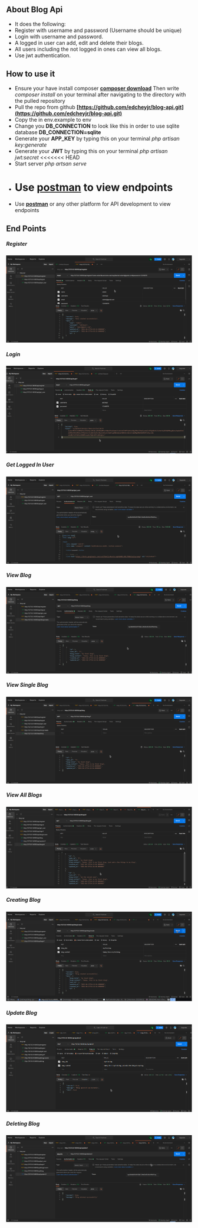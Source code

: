 ## About Blog Api

-   It does the following:
-   Register with username and password (Username should be unique)
-   Login with username and password.
-   A logged in user can add, edit and delete their blogs.
-   All users including the not logged in ones can view all blogs.
-   Use jwt authentication.

## How to use it

-   Ensure your have install composer **[composer download](https://getcomposer.org/download/)** Then write _composer install_ on your terminal after navigating to the directory with the pulled repository
-   Pull the repo from github **[https://github.com/edcheyjr/blog-api.git](https://github.com/edcheyjr/blog-api.git)**
-   Copy the in env.example to env
-   Change you **DB_CONNECTION** to look like this in order to use sqlite database **DB_CONNECTION=sqlite**
-   Generate your **APP_KEY** by typing this on your terminal _php artisan key:generate_
-   Generate your **JWT** by typing this on your terminal _php artisan jwt:secret_
    <<<<<<< HEAD
-   Start server _php artsan serve_
-   # Use **[postman](https://web.postman.co/)** to view endpoints
-   Use **[postman](https://web.postman.co/)** or any other platform for API development to view endpoints

## End Points

##### Register

<img src="/img/register.png">


##### Login  

 <img src="/img/login.png">


##### Get Logged In User

<img src="/img/getting_user.png">  


##### View Blog

<img src="/img/viewing_the_blogs.png">


##### View Single Blog

<img src="/img/blog.png">  


##### View All Blogs

<img src="/img/all_view.png">


##### Creating Blog

<img src="/img/creating_blog.png">

##### Update Blog  

 <img src="/img/updating_blog.png">

##### Deleting Blog

<img src="/img/deleting_a_blog.png">

